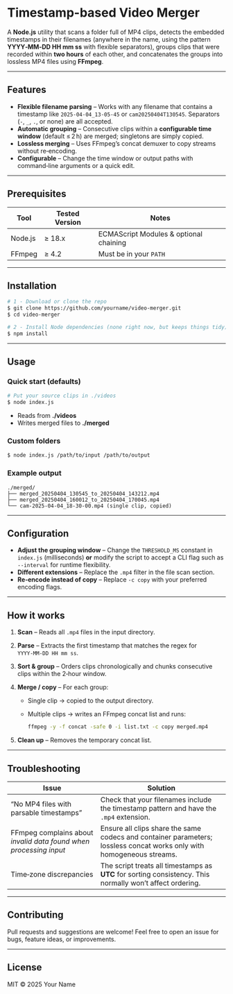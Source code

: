 # Timestamp-based Video Merger

A **Node.js** utility that scans a folder full of MP4 clips, detects the embedded timestamps in their filenames (anywhere in the name, using the pattern **YYYY‑MM‑DD HH mm ss** with flexible separators), groups clips that were recorded within **two hours** of each other, and concatenates the groups into lossless MP4 files using **FFmpeg**.

---

## Features

* **Flexible filename parsing** – Works with any filename that contains a timestamp like `2025-04-04_13-05-45` or `cam20250404T130545`. Separators (`-`, `_`, `.`, or none) are all accepted.
* **Automatic grouping** – Consecutive clips within a **configurable time window** (default ≤ 2 h) are merged; singletons are simply copied.
* **Lossless merging** – Uses FFmpeg’s concat demuxer to copy streams without re‑encoding.
* **Configurable** – Change the time window or output paths with command‑line arguments or a quick edit.

---

## Prerequisites

| Tool    | Tested Version | Notes                                  |
| ------- | -------------- | -------------------------------------- |
| Node.js | ≥ 18.x         | ECMAScript Modules & optional chaining |
| FFmpeg  | ≥ 4.2          | Must be in your `PATH`                 |

---

## Installation

```bash
# 1 ‑ Download or clone the repo
$ git clone https://github.com/yourname/video-merger.git
$ cd video-merger

# 2 ‑ Install Node dependencies (none right now, but keeps things tidy)
$ npm install
```

---

## Usage

### Quick start (defaults)

```bash
# Put your source clips in ./videos
$ node index.js
```

* Reads from **./videos**
* Writes merged files to **./merged**

### Custom folders

```bash
$ node index.js /path/to/input /path/to/output
```

### Example output

```
./merged/
├── merged_20250404_130545_to_20250404_143212.mp4
├── merged_20250404_160012_to_20250404_170045.mp4
└── cam-2025-04-04_18-30-00.mp4 (single clip, copied)
```

---

## Configuration

* **Adjust the grouping window** – Change the `THRESHOLD_MS` constant in `index.js` (milliseconds) **or** modify the script to accept a CLI flag such as `--interval` for runtime flexibility.
* **Different extensions** – Replace the `.mp4` filter in the file scan section.
* **Re‑encode instead of copy** – Replace `-c copy` with your preferred encoding flags.

---

## How it works

1. **Scan** – Reads all `.mp4` files in the input directory.
2. **Parse** – Extracts the first timestamp that matches the regex for `YYYY‑MM‑DD HH mm ss`.
3. **Sort & group** – Orders clips chronologically and chunks consecutive clips within the 2‑hour window.
4. **Merge / copy** – For each group:

   * Single clip → copied to the output directory.
   * Multiple clips → writes an FFmpeg concat list and runs:

     ```bash
     ffmpeg -y -f concat -safe 0 -i list.txt -c copy merged.mp4
     ```
5. **Clean up** – Removes the temporary concat list.

---

## Troubleshooting

| Issue                                                             | Solution                                                                                                              |
| ----------------------------------------------------------------- | --------------------------------------------------------------------------------------------------------------------- |
| “No MP4 files with parsable timestamps”                           | Check that your filenames include the timestamp pattern and have the `.mp4` extension.                                |
| FFmpeg complains about *invalid data found when processing input* | Ensure all clips share the same codecs and container parameters; lossless concat works only with homogeneous streams. |
| Time‑zone discrepancies                                           | The script treats all timestamps as **UTC** for sorting consistency. This normally won’t affect ordering.             |

---

## Contributing

Pull requests and suggestions are welcome! Feel free to open an issue for bugs, feature ideas, or improvements.

---

## License

MIT © 2025 Your Name
